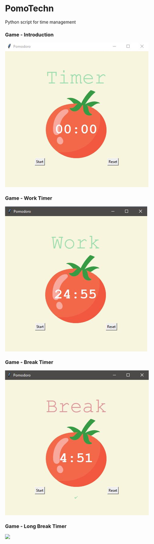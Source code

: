 # PomoTechn
Python script for time management

### Game - Introduction
![](GUI/image_pomodoro_1.JPG)

### Game - Work Timer
![](GUI/image_pomodoro_2.JPG)

### Game - Break Timer
![](GUI/image_pomodoro_3.JPG)

### Game - Long Break Timer
![](GUI/image_pomodoro_4.JPG)

